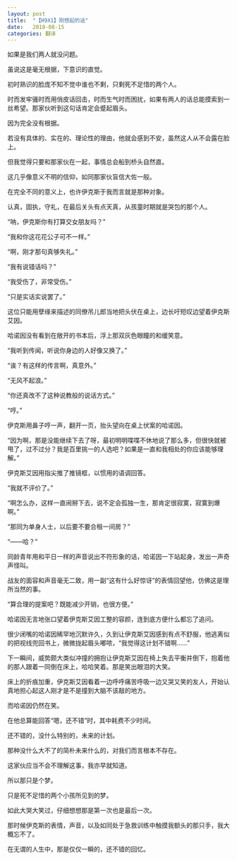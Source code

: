 ```yaml
---
layout: post
title:  "【H9X1】刚想起的话"
date:   2018-08-15 
categories: 翻译
---
```






如果是我们两人就没问题。

虽说这是毫无根据，下意识的直觉。

<!-- more -->

初时熟识的脸庞不知不觉中谁也不剩，只剩死不足惜的两个人。

时而发牢骚时而用俏皮话回击，时而生气时而困扰，如果有两人的话总能摸索到一丝希望。那家伙听到这句话肯定会蹙起眉头。

因为完全没有根据。

若没有具体的、实在的、理论性的理由，他就会感到不安，虽然这人从不会露在脸上。

但我觉得只要和那家伙在一起，事情总会船到桥头自然直。

这几乎像意义不明的信仰，如同那家伙盲信大佐一般。

在完全不同的意义上，也许伊克斯于我而言就是那种对象。

认真，固执，守礼，在最后关头有点天真，从孩童时期就是哭包的那个人。

“呐，伊克斯你有打算交女朋友吗？”

“我和你这花花公子可不一样。”

“啊，刚才那句真够失礼。”

“我有说错话吗？”

“我受伤了，非常受伤。”

“只是实话实说罢了。”

这位只能用孽缘来描述的同僚吊儿郎当地把头伏在桌上，边长吁短叹边望着伊克斯艾因。

哈诺因没有看到在敞开的书本后，浮上那双灰色眼瞳的和缓笑意。

“我听到传闻，听说你身边的人好像又换了。”

“诶？有这样的传言啊，真意外。”

“无风不起浪。”

“你还真改不了这种说教般的说话方式。”

“哼。”

伊克斯用鼻子哼一声，翻开一页，抬头望向在桌上伏案的哈诺因。

“因为啊，那是没能继续下去了呀，最初明明喋喋不休地说了那么多，但很快就被甩了，过不过分？我是百里挑一的人选吧？如果是一直和我相处的你应该能够理解。”

伊克斯艾因用指尖推了推镜框，以惯用的语调回答。

“我就不评价了。”

“啊怎么办，这样一直闹掰下去，说不定会孤独一生，那肯定很寂寞，寂寞到爆啊。”

“那同为单身人士，以后要不要合租一间房？”

“——哈？”

同龄青年用和平日一样的声音说出不符形象的话，哈诺因一下站起身，发出一声奇声怪叫。

 战友的面容和声音毫无二致，用一副“这有什么好惊讶”的表情回望他，仿佛这是理所当然的事。

“算合理的提案吧？既能减少开销，也很方便。”

哈诺因无言地张口望着伊克斯艾因工整的容颜，连到底方便什么都忘了追问。

很少闭嘴的哈诺因稀罕地沉默许久，久到让伊克斯艾因感到有点不舒服，他逃离似的把视线兜回书上，微微拢起眉头嘟哝，“我觉得这计划不错啊……”

下一瞬间，威势颇大类似冲撞的拥抱让伊克斯艾因在椅上失去平衡并倒下，抱着他的那人跟着一同倒在床上，哈哈笑着。那是笑出眼泪的大笑。

床上的折痕加重，伊克斯艾因看着一边呼呼痛苦呼吸一边又哭又笑的友人，开始认真地担心起这人刚才是不是撞到大脑不该敲的地方。

 而哈诺因仍然在笑。

 在他总算能回答“嗯，还不错”时，其中耗费不少时间。

还不错的，没什么特别的，未来的计划。

那种没什么大不了的简朴未来什么的，对我们而言根本不存在。

这家伙应当不会不理解这事，我亦早就知道。

所以那只是个梦。

只是死不足惜的两个小孩所见到的梦。

如此大哭大笑过，仔细想想那是第一次也是最后一次。

那时候伊克斯的表情，声音，以及如同处于急救训练中触摸我额头的那只手，我大概忘不了。

在无谓的人生中，那是仅仅一瞬的，还不错的回忆。































